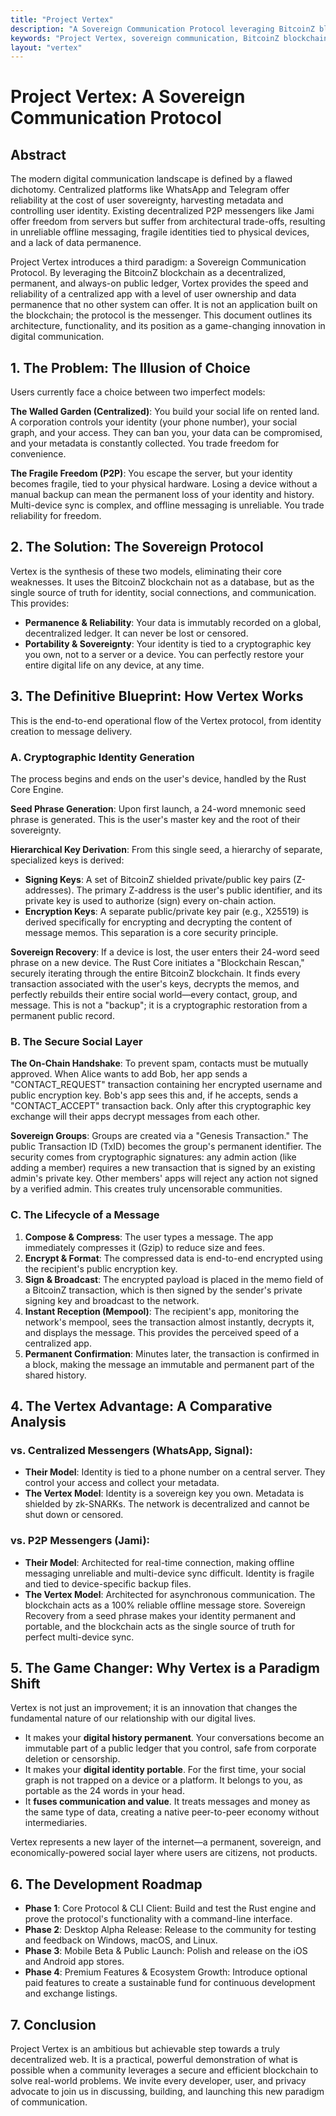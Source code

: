 ```yaml
---
title: "Project Vertex"
description: "A Sovereign Communication Protocol leveraging BitcoinZ blockchain for permanent, private, and decentralized messaging"
keywords: "Project Vertex, sovereign communication, BitcoinZ blockchain, decentralized messaging, privacy, blockchain communication"
layout: "vertex"
---
```


# Project Vertex: A Sovereign Communication Protocol

## Abstract

The modern digital communication landscape is defined by a flawed dichotomy. Centralized platforms like WhatsApp and Telegram offer reliability at the cost of user sovereignty, harvesting metadata and controlling user identity. Existing decentralized P2P messengers like Jami offer freedom from servers but suffer from architectural trade-offs, resulting in unreliable offline messaging, fragile identities tied to physical devices, and a lack of data permanence.

Project Vertex introduces a third paradigm: a Sovereign Communication Protocol. By leveraging the BitcoinZ blockchain as a decentralized, permanent, and always-on public ledger, Vortex provides the speed and reliability of a centralized app with a level of user ownership and data permanence that no other system can offer. It is not an application built on the blockchain; the protocol is the messenger. This document outlines its architecture, functionality, and its position as a game-changing innovation in digital communication.

## 1. The Problem: The Illusion of Choice

Users currently face a choice between two imperfect models:

**The Walled Garden (Centralized)**: You build your social life on rented land. A corporation controls your identity (your phone number), your social graph, and your access. They can ban you, your data can be compromised, and your metadata is constantly collected. You trade freedom for convenience.

**The Fragile Freedom (P2P)**: You escape the server, but your identity becomes fragile, tied to your physical hardware. Losing a device without a manual backup can mean the permanent loss of your identity and history. Multi-device sync is complex, and offline messaging is unreliable. You trade reliability for freedom.

## 2. The Solution: The Sovereign Protocol

Vertex is the synthesis of these two models, eliminating their core weaknesses. It uses the BitcoinZ blockchain not as a database, but as the single source of truth for identity, social connections, and communication. This provides:

- **Permanence & Reliability**: Your data is immutably recorded on a global, decentralized ledger. It can never be lost or censored.
- **Portability & Sovereignty**: Your identity is tied to a cryptographic key you own, not to a server or a device. You can perfectly restore your entire digital life on any device, at any time.

## 3. The Definitive Blueprint: How Vertex Works

This is the end-to-end operational flow of the Vertex protocol, from identity creation to message delivery.

### A. Cryptographic Identity Generation

The process begins and ends on the user's device, handled by the Rust Core Engine.

**Seed Phrase Generation**: Upon first launch, a 24-word mnemonic seed phrase is generated. This is the user's master key and the root of their sovereignty.

**Hierarchical Key Derivation**: From this single seed, a hierarchy of separate, specialized keys is derived:

- **Signing Keys**: A set of BitcoinZ shielded private/public key pairs (Z-addresses). The primary Z-address is the user's public identifier, and its private key is used to authorize (sign) every on-chain action.
- **Encryption Keys**: A separate public/private key pair (e.g., X25519) is derived specifically for encrypting and decrypting the content of message memos. This separation is a core security principle.

**Sovereign Recovery**: If a device is lost, the user enters their 24-word seed phrase on a new device. The Rust Core initiates a "Blockchain Rescan," securely iterating through the entire BitcoinZ blockchain. It finds every transaction associated with the user's keys, decrypts the memos, and perfectly rebuilds their entire social world—every contact, group, and message. This is not a "backup"; it is a cryptographic restoration from a permanent public record.

### B. The Secure Social Layer

**The On-Chain Handshake**: To prevent spam, contacts must be mutually approved. When Alice wants to add Bob, her app sends a "CONTACT_REQUEST" transaction containing her encrypted username and public encryption key. Bob's app sees this and, if he accepts, sends a "CONTACT_ACCEPT" transaction back. Only after this cryptographic key exchange will their apps decrypt messages from each other.

**Sovereign Groups**: Groups are created via a "Genesis Transaction." The public Transaction ID (TxID) becomes the group's permanent identifier. The security comes from cryptographic signatures: any admin action (like adding a member) requires a new transaction that is signed by an existing admin's private key. Other members' apps will reject any action not signed by a verified admin. This creates truly uncensorable communities.

### C. The Lifecycle of a Message

1. **Compose & Compress**: The user types a message. The app immediately compresses it (Gzip) to reduce size and fees.
2. **Encrypt & Format**: The compressed data is end-to-end encrypted using the recipient's public encryption key.
3. **Sign & Broadcast**: The encrypted payload is placed in the memo field of a BitcoinZ transaction, which is then signed by the sender's private signing key and broadcast to the network.
4. **Instant Reception (Mempool)**: The recipient's app, monitoring the network's mempool, sees the transaction almost instantly, decrypts it, and displays the message. This provides the perceived speed of a centralized app.
5. **Permanent Confirmation**: Minutes later, the transaction is confirmed in a block, making the message an immutable and permanent part of the shared history.

## 4. The Vertex Advantage: A Comparative Analysis

### vs. Centralized Messengers (WhatsApp, Signal):
- **Their Model**: Identity is tied to a phone number on a central server. They control your access and collect your metadata.
- **The Vertex Model**: Identity is a sovereign key you own. Metadata is shielded by zk-SNARKs. The network is decentralized and cannot be shut down or censored.

### vs. P2P Messengers (Jami):
- **Their Model**: Architected for real-time connection, making offline messaging unreliable and multi-device sync difficult. Identity is fragile and tied to device-specific backup files.
- **The Vertex Model**: Architected for asynchronous communication. The blockchain acts as a 100% reliable offline message store. Sovereign Recovery from a seed phrase makes your identity permanent and portable, and the blockchain acts as the single source of truth for perfect multi-device sync.

## 5. The Game Changer: Why Vertex is a Paradigm Shift

Vertex is not just an improvement; it is an innovation that changes the fundamental nature of our relationship with our digital lives.

- It makes your **digital history permanent**. Your conversations become an immutable part of a public ledger that you control, safe from corporate deletion or censorship.
- It makes your **digital identity portable**. For the first time, your social graph is not trapped on a device or a platform. It belongs to you, as portable as the 24 words in your head.
- It **fuses communication and value**. It treats messages and money as the same type of data, creating a native peer-to-peer economy without intermediaries.

Vertex represents a new layer of the internet—a permanent, sovereign, and economically-powered social layer where users are citizens, not products.

## 6. The Development Roadmap

- **Phase 1**: Core Protocol & CLI Client: Build and test the Rust engine and prove the protocol's functionality with a command-line interface.
- **Phase 2**: Desktop Alpha Release: Release to the community for testing and feedback on Windows, macOS, and Linux.
- **Phase 3**: Mobile Beta & Public Launch: Polish and release on the iOS and Android app stores.
- **Phase 4**: Premium Features & Ecosystem Growth: Introduce optional paid features to create a sustainable fund for continuous development and exchange listings.

## 7. Conclusion

Project Vertex is an ambitious but achievable step towards a truly decentralized web. It is a practical, powerful demonstration of what is possible when a community leverages a secure and efficient blockchain to solve real-world problems. We invite every developer, user, and privacy advocate to join us in discussing, building, and launching this new paradigm of communication.